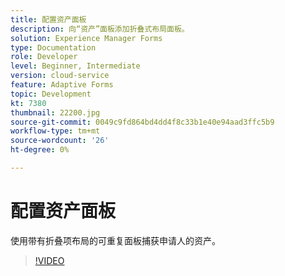 ```yaml
---
title: 配置资产面板
description: 向“资产”面板添加折叠式布局面板。
solution: Experience Manager Forms
type: Documentation
role: Developer
level: Beginner, Intermediate
version: cloud-service
feature: Adaptive Forms
topic: Development
kt: 7380
thumbnail: 22200.jpg
source-git-commit: 0049c9fd864bd4dd4f8c33b1e40e94aad3ffc5b9
workflow-type: tm+mt
source-wordcount: '26'
ht-degree: 0%

---
```



# 配置资产面板

使用带有折叠项布局的可重复面板捕获申请人的资产。

>[!VIDEO](https://video.tv.adobe.com/v/22200?quality=9&learn=on)

